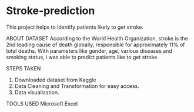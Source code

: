 # Stroke-prediction
This project helps to identify patients likely to get stroke. 

ABOUT DATASET
According to the World Health Organization, stroke is the 2nd leading cause of death globally, responsible for approximately 11% of total deaths. With parameters like gender, age, various diseases and smoking status, i was able to predict patients like to get stroke.

STEPS TAKEN
1. Downloaded dataset from Kaggle
2. Data Cleaning and Transformation for easy access.
3. Data visualization.

TOOLS USED
Microsoft Excel
